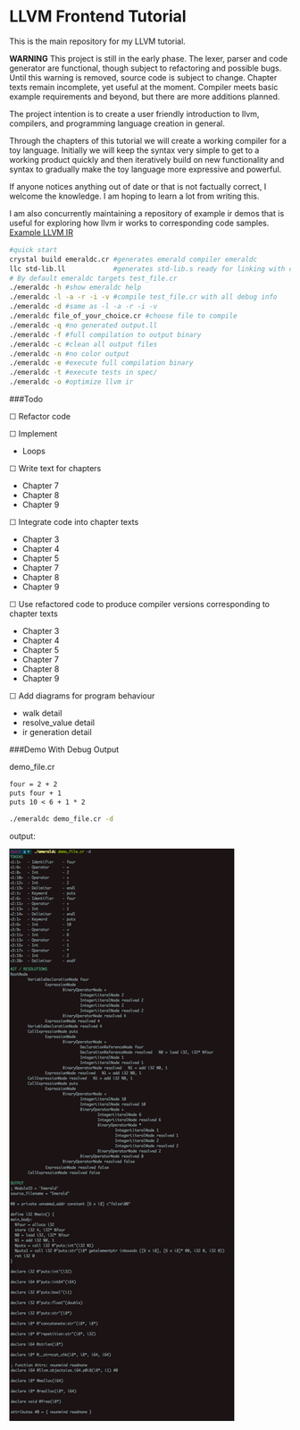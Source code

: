 # LLVM Frontend Tutorial

This is the main repository for my LLVM tutorial.

**WARNING** This project is still in the early phase. The lexer, parser and code generator are functional, though subject to refactoring and possible bugs. Until this warning is removed, source code is subject to change. Chapter texts remain incomplete, yet useful at the moment. Compiler meets basic example requirements and beyond, but there are more additions planned.

The project intention is to create a user friendly introduction to llvm, compilers, and programming language creation in general.

Through the chapters of this tutorial we will create a working compiler for a toy language. Initially we will keep the syntax very simple to get to a working product quickly and then iteratively build on new functionality and syntax to gradually make the toy language more expressive and powerful.

If anyone notices anything out of date or that is not factually correct, I welcome the knowledge. I am hoping to learn a lot from writing this.

I am also concurrently maintaining a repository of example ir demos that is useful for exploring how llvm ir works to corresponding code samples. 
[Example LLVM IR](https://github.com/Virtual-Machine/ir-examples)

```bash
#quick start
crystal build emeraldc.cr #generates emerald compiler emeraldc
llc std-lib.ll            #generates std-lib.s ready for linking with output.s
# By default emeraldc targets test_file.cr
./emeraldc -h #show emeraldc help
./emeraldc -l -a -r -i -v #compile test_file.cr with all debug info
./emeraldc -d #same as -l -a -r -i -v
./emeraldc file_of_your_choice.cr #choose file to compile
./emeraldc -q #no generated output.ll
./emeraldc -f #full compilation to output binary
./emeraldc -c #clean all output files
./emeraldc -n #no color output
./emeraldc -e #execute full compilation binary
./emeraldc -t #execute tests in spec/
./emeraldc -o #optimize llvm ir
```

###Todo

☐ Refactor code

☐ Implement
 - Loops

☐ Write text for chapters
 - Chapter 7
 - Chapter 8
 - Chapter 9

☐ Integrate code into chapter texts
 - Chapter 3
 - Chapter 4
 - Chapter 5
 - Chapter 7
 - Chapter 8
 - Chapter 9

☐ Use refactored code to produce compiler versions corresponding to chapter texts
  - Chapter 3
  - Chapter 4
  - Chapter 5
  - Chapter 7
  - Chapter 8
  - Chapter 9

☐ Add diagrams for program behaviour
 - walk detail
 - resolve_value detail
 - ir generation detail


###Demo With Debug Output

demo_file.cr
```crystal
four = 2 + 2
puts four + 1
puts 10 < 6 + 1 * 2
```

```bash
./emeraldc demo_file.cr -d
```

output:

![Output](https://raw.githubusercontent.com/Virtual-Machine/llvm-tutorial-book/master/diagrams/img/demo_output.png)

